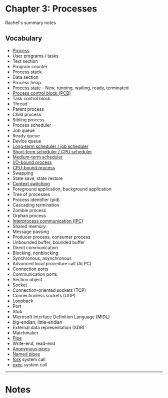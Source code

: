 # Chapter 3: Processes

Rachel's summary notes

## Vocabulary

* [Process](https://en.wikipedia.org/wiki/Process_(computing))
* User programs / tasks
* Text section
* Program counter
* Process stack
* Data section
* Process heap
* [Process state](https://en.wikipedia.org/wiki/Process_state) - New, running, waiting, ready, terminated
* [Process control block (PCB)](https://en.wikipedia.org/wiki/Process_control_block)
* Task control block
* Thread
* Parent process
* Child process
* Sibling process
* Process scheduler
* Job queue
* Ready queue
* Device queue
* [Long-term scheduler / job scheduler](https://en.wikipedia.org/wiki/Scheduling_(computing)#LONG-TERM)
* [Short-term scheduler / CPU scheduler](https://en.wikipedia.org/wiki/Scheduling_(computing)#Short-term_scheduling)
* [Medium-term scheduler](https://en.wikipedia.org/wiki/Scheduling_(computing)#Medium-term_scheduling)
* [I/O-bound process](https://en.wikipedia.org/wiki/I/O_bound)
* [CPU-bound process](https://en.wikipedia.org/wiki/CPU-bound)
* Swapping
* State save, state restore
* [Context switching](https://en.wikipedia.org/wiki/Context_switch)
* Foreground application, background application
* Tree of processes
* Process identifier (pid)
* Cascading termination
* Zombie process
* Orphan process
* [Interprocess communication (IPC)](https://en.wikipedia.org/wiki/Inter-process_communication)
* Shared memory
* Message passing
* Producer process, consumer process
* Unbounded buffer, bounded buffer
* Direct communication
* Blocking, nonblocking
* Synchronous, asynchronous
* Advanced local procedure call (ALPC)
* Connection ports
* Communication ports
* Section object
* Socket
* Connection-oriented sockets (TCP)
* Connectionless sockets (UDP)
* Loopback
* Port
* Stub
* Microsoft Interface Definition Language (MIDL)
* big-endian, little-endian
* External data representation (XDR)
* Matchmaker
* [Pipe](https://en.wikipedia.org/wiki/Pipeline_(Unix)#pipe_character)
* Write-end, read-end
* [Anonymous pipes](https://en.wikipedia.org/wiki/Anonymous_pipe)
* [Named pipes](https://en.wikipedia.org/wiki/Named_pipe)
* [fork](https://en.wikipedia.org/wiki/Fork_(system_call)) system call
* [exec](https://en.wikipedia.org/wiki/Exec_(system_call)) system call

---

# Notes











